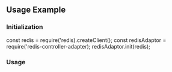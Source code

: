 ## Usage Example

### Initialization

const redis = require('redis).createClient();
const redisAdaptor = require('redis-controller-adapter);
redisAdaptor.init(redis);

### Usage
